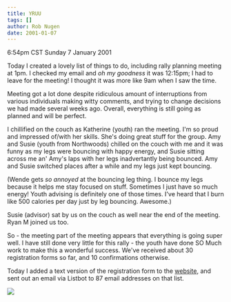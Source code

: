 ```yaml
---
title: YRUU
tags: []
author: Rob Nugen
date: 2001-01-07
---
```


<title>Houston Rally 2001 final planning meeting</title>
<p class=date>6:54pm CST Sunday 7 January 2001</p>

<p>Today I created a lovely list of things to do, including rally
planning meeting at 1pm.  I checked my email and <em>oh my
goodness</em> it was 12:15pm; I had to leave for the meeting!  I
thought it was more like 9am when I saw the time.</p>

<p>Meeting got a lot done despite ridiculous amount of interruptions
from various individuals making witty comments, and trying to change
decisions we had made several weeks ago.  Overall, everything is still
going as planned and will be perfect.</p>

<p>I chillified on the couch as Katherine (youth) ran the meeting.
I'm so proud and impressed of/with her skills.  She's doing great
stuff for the group.  Amy and Susie (youth from Northwoods) chilled on
the couch with me and it was funny as my legs were bouncing with happy
energy, and Susie sitting across me an' Amy's laps with her legs
inadvertantly being bounced.  Amy and Susie switched places after a
while and my legs just kept bouncing.</p>

<p>(Wende gets <em>so annoyed</em> at the bouncing leg thing.  I
bounce my legs because it helps me stay focused on stuff.  Sometimes I
just have so much energy!  Youth advising is definitely one of those
times.  I've heard that I burn like 500 calories per day just by leg
bouncing.  Awesome.)</p>

<p>Susie (advisor) sat by us on the couch as well near the end of the
meeting.  Ryan M joined us too.</p>

<p>So - the meeting part of the meeting appears that everything is
going super well.  I have still done very little for this rally - the
youth have done SO Much work to make this a wonderful success.  We've
received about 30 registration forms so far, and 10 confirmations
otherwise.</p>

<p>Today I added a text version of the registration form to the <a
href="http://swd.yruu.org">website</a>, and sent out an email via
Listbot to 87 email addresses on that list.</p>

<p><img src='/images/rob/wL-ROB.gif'/></p>

